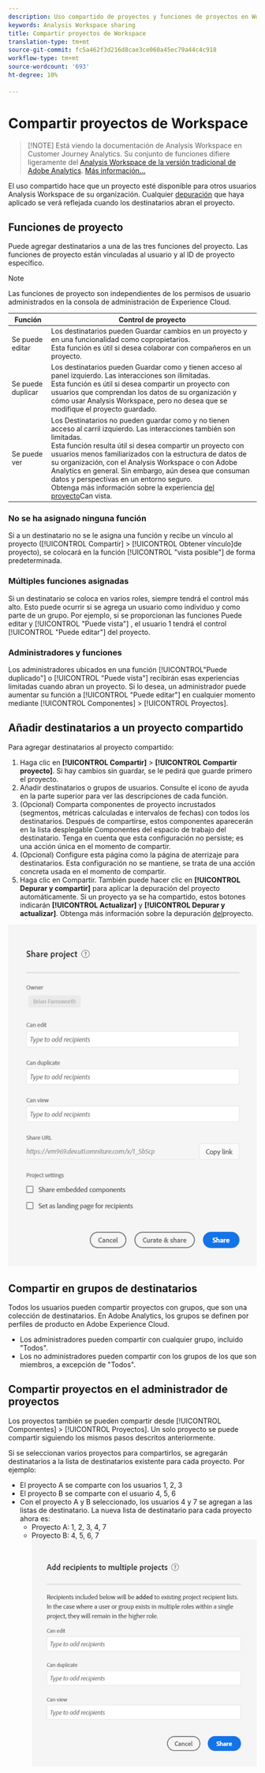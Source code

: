 ```yaml
---
description: Uso compartido de proyectos y funciones de proyectos en Workspace
keywords: Analysis Workspace sharing
title: Compartir proyectos de Workspace
translation-type: tm+mt
source-git-commit: fc5a462f3d216d8cae3ce060a45ec79a44c4c918
workflow-type: tm+mt
source-wordcount: '693'
ht-degree: 10%

---
```



# Compartir proyectos de Workspace

>[!NOTE] Está viendo la documentación de Analysis Workspace en Customer Journey Analytics. Su conjunto de funciones difiere ligeramente del [Analysis Workspace de la versión tradicional de Adobe Analytics](https://docs.adobe.com/content/help/es-ES/analytics/analyze/analysis-workspace/home.html). [Más información...](/help/getting-started/cja-aa.md)

El uso compartido hace que un proyecto esté disponible para otros usuarios Analysis Workspace de su organización. Cualquier [depuración](curate.md) que haya aplicado se verá reflejada cuando los destinatarios abran el proyecto.

## Funciones de proyecto

Puede agregar destinatarios a una de las tres funciones del proyecto. Las funciones de proyecto están vinculadas al usuario y al ID de proyecto específico.

>[!NOTE]
> Las funciones de proyecto son independientes de los permisos de usuario administrados en la consola de administración de Experience Cloud.

| Función | Control de proyecto |
|---|---|
| Se puede editar | Los destinatarios pueden Guardar cambios en un proyecto y en una funcionalidad como copropietarios.<br>Esta función es útil si desea colaborar con compañeros en un proyecto. |
| Se puede duplicar | Los destinatarios pueden Guardar como y tienen acceso al panel izquierdo. Las interacciones son ilimitadas.<br>Esta función es útil si desea compartir un proyecto con usuarios que comprendan los datos de su organización y cómo usar Analysis Workspace, pero no desea que se modifique el proyecto guardado. |
| Se puede ver | Los Destinatarios no pueden guardar como y no tienen acceso al carril izquierdo. Las interacciones también son limitadas.<br>Esta función resulta útil si desea compartir un proyecto con usuarios menos familiarizados con la estructura de datos de su organización, con el Analysis Workspace o con Adobe Analytics en general. Sin embargo, aún desea que consuman datos y perspectivas en un entorno seguro.<br>Obtenga más información sobre la experiencia [del proyecto](/help/analysis-workspace/curate-share/view-only-projects.md)Can vista. |

### No se ha asignado ninguna función

Si a un destinatario no se le asigna una función y recibe un vínculo al proyecto ([!UICONTROL Compartir] > [!UICONTROL Obtener vínculo]de proyecto), se colocará en la función [!UICONTROL &quot;vista posible&quot;] de forma predeterminada.

### Múltiples funciones asignadas

Si un destinatario se coloca en varios roles, siempre tendrá el control más alto. Esto puede ocurrir si se agrega un usuario como individuo y como parte de un grupo. Por ejemplo, si se proporcionan las funciones Puede editar y [!UICONTROL &quot;Puede vista&quot;] , el usuario 1 tendrá el control [!UICONTROL &quot;Puede editar&quot;] del proyecto.

### Administradores y funciones

Los administradores ubicados en una función [!UICONTROL&quot;Puede duplicado&quot;] o [!UICONTROL &quot;Puede vista&quot;] recibirán esas experiencias limitadas cuando abran un proyecto. Si lo desea, un administrador puede aumentar su función a [!UICONTROL &quot;Puede editar&quot;] en cualquier momento mediante [!UICONTROL Componentes] > [!UICONTROL Proyectos].

## Añadir destinatarios a un proyecto compartido

Para agregar destinatarios al proyecto compartido:

1. Haga clic en **[!UICONTROL Compartir]** > **[!UICONTROL Compartir proyecto]**.
Si hay cambios sin guardar, se le pedirá que guarde primero el proyecto.
1. Añadir destinatarios o grupos de usuarios.
Consulte el icono de ayuda en la parte superior para ver las descripciones de cada función.
1. (Opcional) Comparta componentes de proyecto incrustados (segmentos, métricas calculadas e intervalos de fechas) con todos los destinatarios.
Después de compartirse, estos componentes aparecerán en la lista desplegable Componentes del espacio de trabajo del destinatario. Tenga en cuenta que esta configuración no persiste; es una acción única en el momento de compartir.
1. (Opcional) Configure esta página como la página de aterrizaje para destinatarios.
Esta configuración no se mantiene, se trata de una acción concreta usada en el momento de compartir.
1. Haga clic en Compartir.
También puede hacer clic en **[!UICONTROL Depurar y compartir]** para aplicar la depuración del proyecto automáticamente. Si un proyecto ya se ha compartido, estos botones indicarán **[!UICONTROL Actualizar]** y **[!UICONTROL Depurar y actualizar]**. Obtenga más información sobre la depuración [del](https://docs.adobe.com/content/help/es-ES/analytics/analyze/analysis-workspace/curate-share/curate.html)proyecto.

![](assets/share-proj-modal.png)

## Compartir en grupos de destinatarios

Todos los usuarios pueden compartir proyectos con grupos, que son una colección de destinatarios. En Adobe Analytics, los grupos se definen por perfiles de producto en Adobe Experience Cloud.

* Los administradores pueden compartir con cualquier grupo, incluido &quot;Todos&quot;.
* Los no administradores pueden compartir con los grupos de los que son miembros, a excepción de &quot;Todos&quot;.

## Compartir proyectos en el administrador de proyectos

Los proyectos también se pueden compartir desde [!UICONTROL Componentes] > [!UICONTROL Proyectos]. Un solo proyecto se puede compartir siguiendo los mismos pasos descritos anteriormente.

Si se seleccionan varios proyectos para compartirlos, se agregarán destinatarios a la lista de destinatarios existente para cada proyecto. Por ejemplo:

* El proyecto A se comparte con los usuarios 1, 2, 3
* El proyecto B se comparte con el usuario 4, 5, 6
* Con el proyecto A y B seleccionado, los usuarios 4 y 7 se agregan a las listas de destinatario. La nueva lista de destinatario para cada proyecto ahora es:
   * Proyecto A: 1, 2, 3, 4, 7
   * Proyecto B: 4, 5, 6, 7
   ![](assets/mult-proj-sharing.png)

